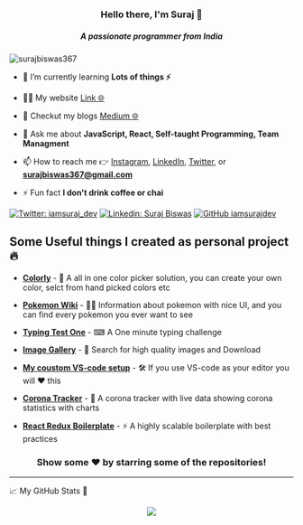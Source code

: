 <h3 align="center">Hello there, I'm Suraj 🚀</h3>
<h5 align="center">A passionate programmer from India</h5>

<p align="left"> <img src="https://komarev.com/ghpvc/?username=surajbiswas367" alt="surajbiswas367" /> </p>

- 🌱 I’m currently learning **Lots of things ⚡**

- 👨‍💻 My website [Link 🌐](https://www.iamsurajdev.in/)

- 📑 Checkut my blogs [Medium 🌐](https://medium.com/@iamsurajdev) 

- 💬 Ask me about **JavaScript, React, Self-taught Programming, Team Managment**

- 📫 How to reach me 👉 [Instagram](https://www.instagram.com/iamsuraj_dev/), [LinkedIn](https://www.linkedin.com/in/iamsurajdev/), [Twitter](https://twitter.com/iamsuraj_dev), or **surajbiswas367@gmail.com**

- ⚡ Fun fact **I don't drink coffee or chai**


[![Twitter: iamsuraj_dev](https://img.shields.io/twitter/follow/iamsuraj_dev?style=social)](https://twitter.com/iamsuraj_dev)
[![Linkedin: Suraj Biswas](https://img.shields.io/badge/-Suraj-blue?style=flat-square&logo=Linkedin&logoColor=white&link=https://www.linkedin.com/in/suraj-biswas-824bb4176/)](https://www.linkedin.com/in/suraj-biswas-824bb4176/)
[![GitHub iamsurajdev](https://img.shields.io/github/followers/iamsurajdev?label=follow&style=social)](https://github.com/iamsurajdev)

## Some Useful things I created as personal project 🔥

* [**Colorly**](https://colorlyui.netlify.app/) - 🎨 A all in one color picker solution, you can create your own color, selct from hand picked colors etc

* [**Pokemon Wiki**](https://pokemonwiki.vercel.app/) - 🧚🏾 Information about pokemon with nice UI, and you can find every pokemon you ever want to see

* [**Typing Test One**](https://typingtestone.netlify.app/) - ⌨ A One minute typing challenge 

* [**Image Gallery**](https://pixabayimagegallery.netlify.app/) - 🎴 Search for high quality images and Download  

* [**My coustom VS-code setup**](https://github.com/iamsurajdev/vscode-config) - 🛠 If you use VS-code as your editor you will ❤ this

* [**Corona Tracker**](https://coronatrackerbysurajdev.netlify.app/) - 🤮 A corona tracker with live data showing corona statistics with charts

* [**React Redux Boilerplate**](https://github.com/iamsurajdev/react-redux-boilerplate) - ⚡ A highly scalable boilerplate with best practices

<div align="center">
  
### Show some ❤️ by starring some of the repositories!

</div>

***

📈 My GitHub Stats 🚀

<p align="center"> <img src="https://github-readme-stats.vercel.app/api?username=iamsurajdev&count_private=false&show_icons=true&theme=dark&locale=en"/>
